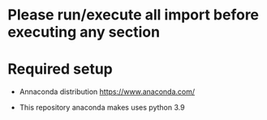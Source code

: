 # Please run/execute all import before executing any section
# Required setup
  
   * Annaconda distribution
      https://www.anaconda.com/
      
   * This repository anaconda makes uses python 3.9
